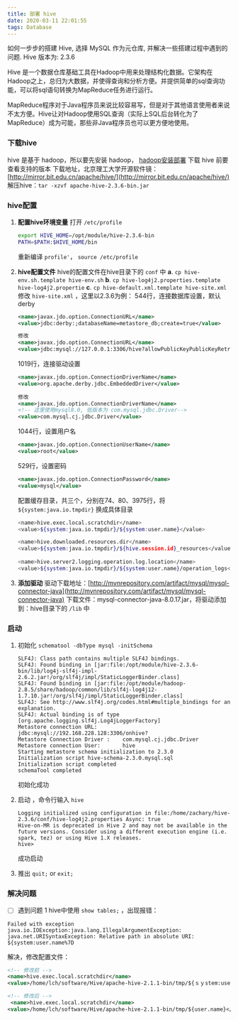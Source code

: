 ```yaml
---
title: 部署 hive 
date: 2020-03-11 22:01:55
tags: Database
---
```

如何一步步的搭建 Hive, 选择 MySQL 作为元仓库, 并解决一些搭建过程中遇到的问题. Hive 版本为: 2.3.6
<!--more-->

Hive 是一个数据仓库基础工具在Hadoop中用来处理结构化数据。它架构在Hadoop之上，总归为大数据，并使得查询和分析方便。并提供简单的sql查询功能，可以将sql语句转换为MapReduce任务进行运行。

MapReduce程序对于Java程序员来说比较容易写，但是对于其他语言使用者来说不太方便。Hive让对Hadoop使用SQL查询（实际上SQL后台转化为了MapReduce）成为可能，那些非Java程序员也可以更方便地使用。

### 下载hive
hive 是基于 hadoop，所以要先安装 hadoop， [hadoop安装部署](https://blog.csdn.net/qq_38410494/article/details/104801399)
下载 hive 前要查看支持的版本
下载地址，北京理工大学开源软件镜：[http://mirror.bit.edu.cn/apache/hive/](http://mirror.bit.edu.cn/apache/hive/)
解压hive：`tar -xzvf apache-hive-2.3.6-bin.jar`

### hive配置
1. **配置hive环境变量**
打开 `/etc/profile`
	```bash
	export HIVE_HOME=/opt/module/hive-2.3.6-bin
	PATH=$PATH:$HIVE_HOME/bin
	```
	重新编译 `profile'`， `source /etc/profile`
2. **hive配置文件**
hive的配置文件在hive目录下的 `conf` 中
	**a**. `cp hive-env.sh.template hive-env.sh` 
	**b**. `cp hive-log4j2.properties.template  hive-log4j2.propertie`
	**c**. `cp hive-default.xml.template hive-site.xml`
	修改 `hive-site.xml` ，这里以2.3.6为例：
	544行，连接数据库设置，默认 derby
	```xml
	<name>javax.jdo.option.ConnectionURL</name>
    <value>jdbc:derby:;databaseName=metastore_db;create=true</value>
	
	修改
	<name>javax.jdo.option.ConnectionURL</name>
    <value>jdbc:mysql://127.0.0.1:3306/hive?allowPublicKeyPublicKeyRetrieval=true&amp;userSSL=false</value>
	```
	1019行，连接驱动设置
	```xml
	<name>javax.jdo.option.ConnectionDriverName</name>
	<value>org.apache.derby.jdbc.EmbeddedDriver</value>
	    
	修改
	<name>javax.jdo.option.ConnectionDriverName</name>
	<!-- 这里使用mysql8.0, 低版本为 com.mysql.jdbc.Driver-->
	<value>com.mysql.cj.jdbc.Driver</value>
	```
	1044行，设置用户名
	```xml
	<name>javax.jdo.option.ConnectionUserName</name>
	<value>root</value>
	```
	529行，设置密码
	```xml
	<name>javax.jdo.option.ConnectionPassword</name>
	<value>mysql</value>
	```
	配置缓存目录，共三个，分别在74、80、3975行，将 `${system:java.io.tmpdir}` 换成具体目录
	```bash
	<name>hive.exec.local.scratchdir</name>
	<value>${system:java.io.tmpdir}/${system:user.name}</value>
	
	<name>hive.downloaded.resources.dir</name>
	<value>${system:java.io.tmpdir}/${hive.session.id}_resources</value>
	    
	<name>hive.server2.logging.operation.log.location</name>   
	<value>${system:java.io.tmpdir}/${system:user.name}/operation_logs</value>
	```
	
3. **添加驱动**
	驱动下载地址：[http://mvnrepository.com/artifact/mysql/mysql-connector-java](http://mvnrepository.com/artifact/mysql/mysql-connector-java)
下载文件：mysql-connector-java-8.0.17.jar，将驱动添加到：hive目录下的 `/lib` 中

### 启动
1. 初始化 `schematool -dbType mysql -initSchema`
	```
	SLF4J: Class path contains multiple SLF4J bindings.
	SLF4J: Found binding in [jar:file:/opt/module/hive-2.3.6-bin/lib/log4j-slf4j-impl-2.6.2.jar!/org/slf4j/impl/StaticLoggerBinder.class]
	SLF4J: Found binding in [jar:file:/opt/module/hadoop-2.8.5/share/hadoop/common/lib/slf4j-log4j12-1.7.10.jar!/org/slf4j/impl/StaticLoggerBinder.class]
	SLF4J: See http://www.slf4j.org/codes.html#multiple_bindings for an explanation.
	SLF4J: Actual binding is of type [org.apache.logging.slf4j.Log4jLoggerFactory]
	Metastore connection URL:        jdbc:mysql://192.168.228.128:3306/onhive?
	Metastore Connection Driver :    com.mysql.cj.jdbc.Driver
	Metastore connection User:       hive
	Starting metastore schema initialization to 2.3.0
	Initialization script hive-schema-2.3.0.mysql.sql
	Initialization script completed
	schemaTool completed
	```
	初始化成功

2. 启动 ，命令行输入 `hive`
	```
	Logging initialized using configuration in file:/home/zachary/hive-2.3.6/conf/hive-log4j2.properties Async: true
	Hive-on-MR is deprecated in Hive 2 and may not be available in the future versions. Consider using a different execution engine (i.e. spark, tez) or using Hive 1.X releases.
	hive> 
	```
	成功启动

3. 推出 `quit;` or `exit;`

### 解决问题
 - [ ] 遇到问题 1
hive中使用 `show tables;` ，出现报错：
```
Failed with exception java.io.IOException:java.lang.IllegalArgumentException: java.net.URISyntaxException: Relative path in absolute URI: ${system:user.name%7D
```
解决，修改配置文件：
```xml
<!-- 修改前 -->
<name>hive.exec.local.scratchdir</name>
<value>/home/lch/software/Hive/apache-hive-2.1.1-bin/tmp/${ｓｙstem:user.name}</value>

<!-- 修改后 -->
 <name>hive.exec.local.scratchdir</name>
<value>/home/lch/software/Hive/apache-hive-2.1.1-bin/tmp/${user.name}</value>
